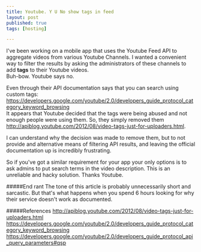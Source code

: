 ```yaml
---  
title: Youtube. Y U No show tags in feed  
layout: post  
published: true  
tags: [hosting]  

---
```


I've been working on a mobile app that uses the Youtube Feed API to aggregate videos from various Youtube Channels. I wanted a convenient way to filter the results by asking the administrators of these channels to add **tags** to their Youtube videos.  
Buh-bow. Youtube says no.

Even through their API documentation says that you can search using custom tags: <https://developers.google.com/youtube/2.0/developers_guide_protocol_category_keyword_browsing>  
It appears that Youtube decided that the tags were being abused and not enough people were using them. So, they simply removed them <http://apiblog.youtube.com/2012/08/video-tags-just-for-uploaders.html>.

I can understand why the decision was made to remove them, but to not provide and alternative means of filtering API results, and leaving the official documentation up is incredibly frustrating.

So if you've got a similar requirement for your app your only options is to ask admins to put search terms in the video description. This is an unreliable and hacky solution. Thanks Youtube.

#####End rant
The tone of this article is probably unnecessarily short and sarcastic. But that's what happens when you spend 6 hours looking for why their service doesn't work as documented.

#####References
<http://apiblog.youtube.com/2012/08/video-tags-just-for-uploaders.html>  
<https://developers.google.com/youtube/2.0/developers_guide_protocol_category_keyword_browsing>  
<https://developers.google.com/youtube/2.0/developers_guide_protocol_api_query_parameters#qsp>  
